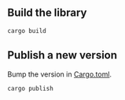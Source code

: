 ## Build the library

```sh
cargo build
```

## Publish a new version

Bump the version in [Cargo.toml](Cargo.toml).

```sh
cargo publish
```
